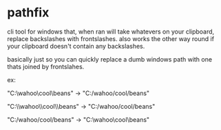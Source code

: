 # pathfix
cli tool for windows that, when ran will take whatevers on your clipboard, replace backslashes with frontslashes. also works the other way round if your clipboard doesn't contain any backslashes.

basically just so you can quickly replace a dumb windows path with one thats joined by frontslahes.

ex:

"C:\wahoo\cool\beans" -> "C:/wahoo/cool/beans"

"C:\\\\wahoo\\\\cool\\\\beans" -> "C:/wahoo/cool/beans"

"C:/wahoo/cool/beans" -> "C:\wahoo\cool\beans"
